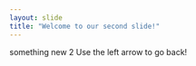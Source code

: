 ```yaml
---
layout: slide
title: "Welcome to our second slide!"
---
```

something new 2
Use the left arrow to go back!
